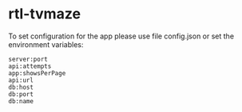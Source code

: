 # rtl-tvmaze

To set configuration for the app please use file config.json or set the environment variables:
```
server:port
api:attempts
app:showsPerPage
api:url
db:host
db:port
db:name
```
